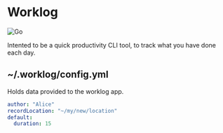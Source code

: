 # Worklog

![Go](https://github.com/PossibleLlama/worklog/workflows/Go/badge.svg)

Intented to be a quick productivity CLI tool, to track what you
have done each day.

## ~/.worklog/config.yml

Holds data provided to the worklog app.

``` yml
author: "Alice"
recordLocation: "~/my/new/location"
default:
  duration: 15
```
